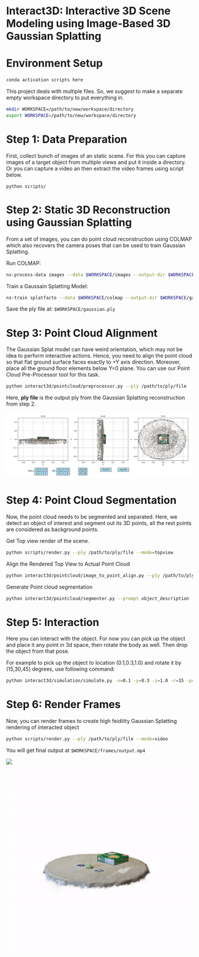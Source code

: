 # Interact3D: Interactive 3D Scene Modeling using Image-Based 3D Gaussian Splatting

# Environment Setup

```bash
conda activation scripts here
```

This project deals with multiple files. So, we suggest to make a separate empty workspace directory to put everything in.

```bash
mkdir WORKSPACE=/path/to/new/workspace/directory
export WORKSPACE=/path/to/new/workspace/directory
```

# Step 1: Data Preparation

First, collect bunch of images of an static scene. For this you can capture images of a target object from multiple views and put it inside a directory. Or you can capture a video an then extract the video frames using script below.
```
python scripts/
```

# Step 2: Static 3D Reconstruction using Gaussian Splatting

From a set of images, you can do point cloud reconstruction using COLMAP which also recovers the camera poses that can be used to train Gaussian Splatting.

Run COLMAP:

```bash
ns-process-data images --data $WORKSPACE/images --output-dir $WORKSPACE/colmap
```

Train a Gaussain Splatting Model:

```bash
ns-train splatfacto --data $WORKSPACE/colmap --output-dir $WORKSPACE/gaussian_splats
```

Save the ply file at: `$WORKSPACE/gaussian.ply`

# Step 3: Point Cloud Alignment


The Gaussian Splat model can have weird orientation, which may not be idea to perform interactive actions. Hence, you need to align the point cloud so that flat ground surface faces exactly to +Y axis direction. Moreover, place all the ground floor elements below Y=0 plane. You can use our Point Cloud Pre-Processor tool for this task.


```bash
python interact3d/pointcloud/preprocessor.py --ply /path/to/ply/file
```

Here, **ply file** is the output ply from the Gaussian Splatting reconstruction from step 2.

![Point Cloud Alignment tool](media/point_cloud_pre_processor.png)

# Step 4: Point Cloud Segmentation

Now, the point cloud needs to be segmented and separated. Here, we detect an object of interest and segment out its 3D points, all the rest points are considered as background points.

Get Top view render of the scene.
```bash
python scripts/render.py --ply /path/to/ply/file --mode=topview
```

Align the Rendered Top View to Actual Point Cloud
```bash
python interact3d/pointcloud/image_to_point_align.py --ply /path/to/ply/file
```

Generate Point cloud segmentation
```bash
python interact3d/pointcloud/segmenter.py --prompt object_description
```

# Step 5: Interaction

Here you can interact with the object. For now you can pick up the object and place it any point in 3d space, then rotate the body as well. Then drop the object from that pose.

For example to pick up the object to location (0.1,0.3,1.0) and rotate it by (15,30,45) degrees, use following command:
```bash
python interact3d/simulation/simulate.py -x=0.1 -y=0.3 -z=1.0 -r=15 -p=30 -y=45
```

# Step 6: Render Frames

Now, you can render frames to create high feidility Gaussian Splatting rendering of interacted object
```bash
python scripts/render.py --ply /path/to/ply/file --mode=video
```
You will get final output at `$WORKSPACE/frames/output.mp4`

![](media/goodday_falling.gif) ![](media/tennisball_drop_gs_full.gif)